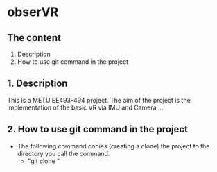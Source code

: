 # obserVR

## The content
1. Description
2. How to use git command in the project 

## 1. Description
This is a METU EE493-494 project. The aim of the project is the implementation of the basic VR via IMU and Camera ...

## 2. How to use git command in the project
-   The following command copies (creating a clone) the project to the directory you call the command.
    * "git clone <the link of prject>" 


